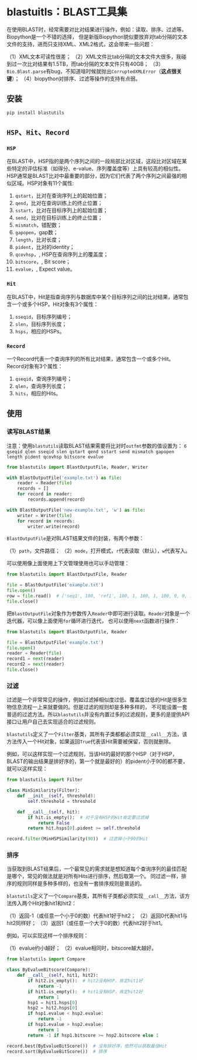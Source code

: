 # blastuitls：BLAST工具集

在使用BLAST时，经常需要对比对结果进行操作，例如：读取、排序、过滤等。 Biopython是一个不错的选择，
但是新版Biopython貌似要放弃对tab分隔的文本文件的支持，进而只支持XML、XML2格式，这会带来一些问题：

（1）XML文本可读性很差；
（2）XML文件比tab分隔的文本文件大很多，我碰到过一次比对结果有1.5TB，而tab分隔的文本文件只有40GB；
（3）`Bio.Blast.parse`有bug，不知道啥时候就抛出`CorruptedXMLError`（**这点很关键**）；
（4）biopython对排序、过滤等操作的支持有点弱。

## 安装

```shell
pip install blastutils
```

## `HSP`、`Hit`、`Record`

### `HSP`

在BLAST中，HSP指的是两个序列之间的一段局部比对区域，这段比对区域在某些特定的评估标准（如得分、e-value、序列覆盖度等）上具有较高的相似性。
HSP通常是BLAST比对中最重要的部分，因为它们代表了两个序列之间最强的相似区域。HSP对象有11个属性:

1. `qstart`，比对在查询序列上的起始位置；
2. `qend`，比对在查询训练上的终止位置；
3. `sstart`，比对在目标序列上的起始位置；
4. `send`，比对在目标训练上的终止位置；
5. `mismatch`，错配数；
6. `gapopen`，gap数；
7. `length`，比对长度；
8. `pident`，比对的identity；
9. `qcovhsp`，<float>, HSP在查询序列上的覆盖度；
10. `bitscore`，<float>, Bit score；
11. `evalue`，<float>, Expect value。

### `Hit`

在BLAST中，Hit是指查询序列与数据库中某个目标序列之间的比对结果，通常包含一个或多个HSP。Hit对象有3个属性：

1. `sseqid`，目标序列编号；
2. `slen`，目标序列长度；
3. `hsps`，相应的HSPs。

### `Record`

一个Record代表一个查询序列的所有比对结果，通常包含一个或多个Hit。Record对象有3个属性：

1. `qseqid`，查询序列编号；
2. `qlen`，查询序列长度；
3. `hits`，相应的Hits。

## 使用

### 读写BLAST结果

注意：使用`blastutils`读取BLAST结果需要将比对时`outfmt`参数的值设置为：
`6 qseqid qlen sseqid slen qstart qend sstart send mismatch gapopen length pident qcovhsp bitscore evalue`

```python
from blastutils import BlastOutputFile, Reader, Writer

with BlastOutputFile('example.txt') as file:
    reader = Reader(file)
    records = []
    for record in reader:
        records.append(record)

with BlastOutputFile('new-example.txt', 'w') as file:
    writer = Writer(file)
    for record in records:
        writer.write(record)
```

`BlastOutputFile`是对BLAST结果文件的封装，有两个参数：

（1）`path`，文件路径；
（2）`mode`，打开模式，`r`代表读取（默认），`w`代表写入。

可以使用像上面使用上下文管理使用也可以手动管理：

```python
from blastutils import BlastOutputFile, Reader

file = BlastOutputFile('example.txt')
file.open()
row = file.read()  # ['seq1', 100, 'ref1', 100, 1, 100, 1, 100, 0, 0, 100, 100.0, 100.0, 185.0, 8.22e-50]
file.close()
```

把`BlastOutputFile`对象作为参数传入`Reader`中即可进行读取。`Reader`对象是一个迭代器，可以像上面使用`for`循环进行迭代，
也可以使用`next`函数进行操作：

```python
from blastutils import BlastOutputFile, Reader

file = BlastOutputFile('example.txt')
file.open()
reader = Reader(file)
record1 = next(reader)
record2 = next(reader)
file.close()
```

### 过滤

过滤是一个非常常见的操作，例如过滤掉相似度过低、覆盖度过低的Hit是很多生物信息流程一上来就要做的。但是过滤的规则却是多种多样的，
不可能设置一套普适的过滤方法。所以`blastutils`并没有内置过多的过滤规则，更多的是提供API接口让用户自己去实现适合的过滤规则。

`blastutils`定义了一个`Filter`基类，其所有子类都都必须实现`__call__`方法，该方法传入一个Hit对象，如果返回`True`代表该Hit需要被保留，否则就删除。

例如，可以这样实现一个过滤规则，当该Hit的最好的那个HSP（对于HSP，BLAST的输出结果是排好序的，第一个就是最好的）的pident小于90的都不要，就可以这样实现：

```python
from blastutils import Filter

class MinSimilarity(Filter):
    def __init__(self, threshold):
        self.threshold = threshold

    def __call__(self, hit):
        if hit.is_empty():  # 对于没有HSP的Hit肯定要过滤掉
            return False
        return hit.hsps[0].pident >= self.threshold

record.filter(MinHSPSimilarity(90))  # 过滤掉小于90的Hit
```

### 排序

当获取到BLAST结果后，一个最常见的需求就是想知道每个查询序列的最佳匹配是哪个，常见的做法就是对所有Hits进行排序，然后取第一个。
同过滤一样，排序的规则同样是多种多样的，也没有一套排序规则是普适的。

`blastutils`定义了一个`Compare`基类，其所有子类都必须实现`__call__`方法，该方法传入两个Hit对象hit1和hit2：

（1）返回-1（或任意一个小于0的数）代表hit1好于hit2；
（2）返回0代表hit1与hit2同样好；
（3）返回1（或任意一个大于0的数）代表hit2好于hit1。

例如，可以实现这样一个排序规则：

（1）evalue约小越好；
（2）evalue相同时，bitscore越大越好。

```python
from blastutils import Compare

class ByEvalueBitscore(Compare):
    def __call__(self, hit1, hit2):
        if hit2.is_empty():  # hit2没有HSP，肯定hit1好
            return -1
        if hit1.is_empty():  # hit1没有HSP，肯定hit2好
            return 1
        hsp1 = hit1.hsps[0]
        hsp2 = hit2.hsps[0]
        if hsp1.evalue < hsp2.evalue:
            return -1
        if hsp1.evalue > hsp2.evalue:
            return 1
        return -1 if hsp1.bitscore >= hsp2.bitscore else 1

record.best(ByEvalueBitScore())  # 没有排好序，依然可以获取最佳Hit
record.sort(ByEvalueBitScore())  # 排序
```